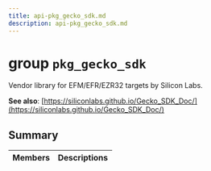 ```yaml
---
title: api-pkg_gecko_sdk.md
description: api-pkg_gecko_sdk.md
---
```

# group `pkg_gecko_sdk` 

Vendor library for EFM/EFR/EZR32 targets by Silicon Labs.

**See also**: [https://siliconlabs.github.io/Gecko_SDK_Doc/](https://siliconlabs.github.io/Gecko_SDK_Doc/)

## Summary

 Members                        | Descriptions                                
--------------------------------|---------------------------------------------

